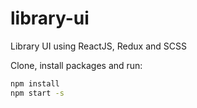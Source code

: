 # library-ui
Library UI using ReactJS, Redux and SCSS

Clone, install packages and run:

```bash
npm install
npm start -s

```
